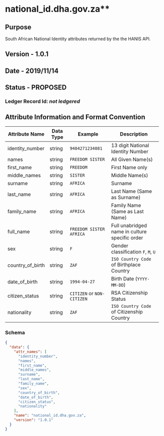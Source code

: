 # national_id.dha.gov.za**

## Purpose

South African National Identity attributes returned by the the HANIS API.

## Version - 1.0.1

## Date - 2019/11/14

## Status - **PROPOSED**

### Ledger Record Id: *not ledgered*

## Attribute Information and Format Convention

| Attribute Name   | Data Type | Example                    | Description                                    |
|------------------|-----------|----------------------------|------------------------------------------------|
| identity_number  | string    | `9404271234081`            | 13 digit National Identity Number              |
| names            | string    | `FREEDOM SISTER`           | All Given Name(s)                              |
| first_name       | string    | `FREEDOM`                  | First Name only                                |
| middle_names     | string    | `SISTER`                   | Middle Name(s)                                 |
| surname          | string    | `AFRICA`                   | Surname                                        |
| last_name        | string    | `AFRICA`                   | Last Name (Same as Surname)                    |
| family_name      | string    | `AFRICA`                   | Family Name (Same as Last Name)                |
| full_name        | string    | `FREEDOM SISTER AFRICA`    | Full unabridged name in culture specific order |
| sex              | string    | `F`                        | Gender classification `F`, `M`, `U`            |
| country_of_birth | string    | `ZAF`                      | `ISO Country Code` of Birthplace Country       |
| date_of_birth    | string    | `1994-04-27`               | Birth Date (`YYYY-MM-DD`)                      |
| citizen_status   | string    | `CITIZEN` or `NON-CITIZEN` | RSA Citizenship Status                         |
| nationality      | string    | `ZAF`                      | `ISO Country Code` of Citizenship Country      |

### Schema

```json
{
  "data": {
    "attr_names": [
      "identity_number",
      "names",
      "first_name",
      "middle_names",
      "surname",
      "last_name",
      "family_name",
      "sex",
      "country_of_birth",
      "date_of_birth",
      "citizen_status",
      "nationality"
    ],
    "name": "national_id.dha.gov.za",
    "version": "1.0.1"
  }
}
```
